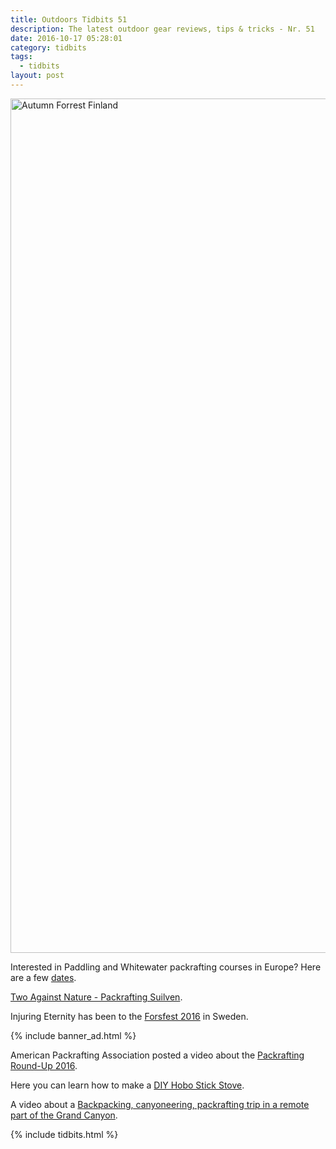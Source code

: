 ```yaml
---
title: Outdoors Tidbits 51
description: The latest outdoor gear reviews, tips & tricks - Nr. 51
date: 2016-10-17 05:28:01
category: tidbits
tags:
  - tidbits
layout: post
---
```

<a data-flickr-embed="true"  href="https://www.flickr.com/photos/90204224@N07/15515018692/in/photolist-yTVuXM-pCTf3y-pD1wwh-pD1xwd-ovtumV-gr7UtQ-gr85Uk-gr83Kk-durBYf-dukV8M-durrUE-durtFC-dukZ48-gMCaYa-gMCfAh-dzMRFf-dzGS9r-dzNm15-dzNoKU-dzGWRp-dzGWgg-dzGZe6-dzNqR3-dzNrCC-dzNu6h-dzH2GH" title="Autumn Forrest Finland"><img src="https://c5.staticflickr.com/4/3947/15515018692_29d8cfc469_k.jpg" width="2048" height="1367" alt="Autumn Forrest Finland"></a><script async src="//embedr.flickr.com/assets/client-code.js" charset="utf-8"></script>

Interested in Paddling and Whitewater packrafting courses in Europe? Here are a few [dates](http://www.outdooranimation.be/kalender-2017/).

[Two Against Nature - Packrafting Suilven](http://www.songofthepaddle.co.uk/forum/showthread.php?52516-Two-Against-Nature-To-Suilven-and-Beyond).

Injuring Eternity has been to the [Forsfest 2016](https://injuringeternity.net/2016/10/11/forsfest-carnage/) in Sweden.

{% include banner_ad.html %}

American Packrafting Association posted a video about the [Packrafting Round-Up 2016](https://vimeo.com/187153577).

Here you can learn how to make a [DIY Hobo Stick Stove](https://www.youtube.com/watch?v=bbnxtiL9anQ&feature=youtu.be).

A video about a [Backpacking, canyoneering, packrafting trip in a remote part of the Grand Canyon](https://www.youtube.com/watch?v=nQUnF-XjVbU).

{% include tidbits.html %}
